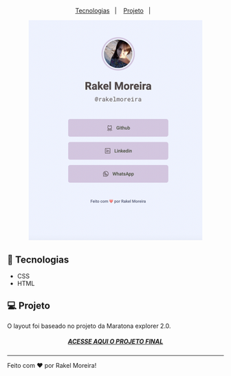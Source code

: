 <p align="center">
  <a href="#-tecnologias">Tecnologias</a>&nbsp;&nbsp;&nbsp;|&nbsp;&nbsp;&nbsp;
  <a href="#-projeto">Projeto</a>&nbsp;&nbsp;&nbsp;|&nbsp;&nbsp;&nbsp;
</p>


<p align="center">
    <img src="assets/img.png" alt="Imagem do projeto" width="80%">
</p>


## 🚀 Tecnologias

- CSS
- HTML

## 💻 Projeto

O layout foi baseado no projeto da Maratona explorer 2.0.

<h5 align="center"><a href="https://rakelmm.github.io/meus-links/">ACESSE AQUI O PROJETO FINAL</a></h5>

---

Feito com ❤️ por Rakel Moreira!